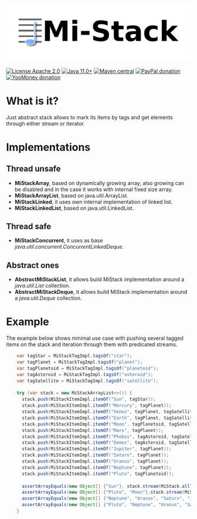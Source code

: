 ![Mi-Stack logo](assets/logo.png)

[![License Apache 2.0](https://img.shields.io/badge/license-Apache%20License%202.0-green.svg)](http://www.apache.org/licenses/LICENSE-2.0)
[![Java 11.0+](https://img.shields.io/badge/java-11.0%2b-green.svg)](http://www.oracle.com/technetwork/java/javase/downloads/index.html)
[![Maven central](https://maven-badges.herokuapp.com/maven-central/com.igormaznitsa/mi-stack/badge.svg)](http://search.maven.org/#artifactdetails|com.igormaznitsa|mi-stack|1.0.0|jar)
[![PayPal donation](https://img.shields.io/badge/donation-PayPal-cyan.svg)](https://www.paypal.com/cgi-bin/webscr?cmd=_s-xclick&hosted_button_id=AHWJHJFBAWGL2)
[![YooMoney donation](https://img.shields.io/badge/donation-Yoo.money-blue.svg)](https://yoomoney.ru/to/41001158080699)

# What is it?

Just abstract stack allows to mark its items by tags and get elements through either stream or iterator.

# Implementations

## Thread unsafe

 - __MiStackArray__, based on dynamically growing array, also growing can be disabled and in the case it works with internal fixed size array. 
 - __MiStackArrayList__, based on java.util.ArrayList. 
 - __MiStackLinked__, it uses own internal implementation of linked list. 
 - __MiStackLinkedList__, based on java.util.LinkedList. 

## Thread safe

 - __MiStackConcurrent__, it uses as base _java.util.concurrent.ConcurrentLinkedDeque_.

## Abstract ones

 - __AbstractMiStackList__, it allows build MiStack implementation around a _java.util.List_ collection.
 - __AbstractMiStackDeque__, it allows build MiStack implementation around a _java.util.Deque_ collection.

# Example

The example below shows minimal use case with pushing several tagged items on the stack and iteration through them with
predicated streams.

```java
    var tagStar = MiStackTagImpl.tagsOf("star");
    var tagPlanet = MiStackTagImpl.tagsOf("planet");
    var tagPlanetoid = MiStackTagImpl.tagsOf("planetoid");
    var tagAsteroid = MiStackTagImpl.tagsOf("asteroid");
    var tagSatellite = MiStackTagImpl.tagsOf("satellite");

    try (var stack = new MiStackArrayList<>()) {
      stack.push(MiStackItemImpl.itemOf("Sun", tagStar));
      stack.push(MiStackItemImpl.itemOf("Mercury", tagPlanet));
      stack.push(MiStackItemImpl.itemOf("Venus", tagPlanet, tagSatellite));
      stack.push(MiStackItemImpl.itemOf("Earth", tagPlanet, tagSatellite));
      stack.push(MiStackItemImpl.itemOf("Moon", tagPlanetoid, tagSatellite));
      stack.push(MiStackItemImpl.itemOf("Mars", tagPlanet));
      stack.push(MiStackItemImpl.itemOf("Phobos", tagAsteroid, tagSatellite));
      stack.push(MiStackItemImpl.itemOf("Demos", tagAsteroid, tagSatellite));
      stack.push(MiStackItemImpl.itemOf("Jupiter", tagPlanet));
      stack.push(MiStackItemImpl.itemOf("Saturn", tagPlanet));
      stack.push(MiStackItemImpl.itemOf("Uranus", tagPlanet));
      stack.push(MiStackItemImpl.itemOf("Neptune", tagPlanet));
      stack.push(MiStackItemImpl.itemOf("Pluto", tagPlanetoid));

      assertArrayEquals(new Object[] {"Sun"}, stack.stream(MiStack.allTags(tagStar)).map(MiStackItem::getValue).toArray());
      assertArrayEquals(new Object[] {"Pluto", "Moon"},stack.stream(MiStack.allTags(tagPlanetoid)).map(MiStackItem::getValue).toArray());
      assertArrayEquals(new Object[] {"Neptune", "Uranus", "Saturn", "Jupiter", "Mars", "Earth", "Venus","Mercury"}, stack.stream(MiStack.allTags(tagPlanet)).map(MiStackItem::getValue).toArray());
      assertArrayEquals(new Object[] {"Pluto", "Neptune", "Uranus", "Saturn", "Jupiter", "Mars", "Moon", "Earth","Venus", "Mercury"}, stack.stream(MiStack.anyTag(tagPlanet, tagPlanetoid)).map(MiStackItem::getValue).toArray());
    }
```